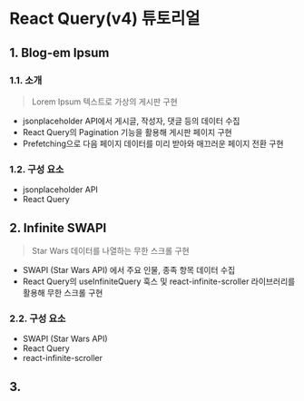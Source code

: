 # React Query(v4) 튜토리얼
## 1. Blog-em Ipsum
### 1.1. 소개
> Lorem Ipsum 텍스트로 가상의 게시판 구현
- jsonplaceholder API에서 게시글, 작성자, 댓글 등의 데이터 수집
- React Query의 Pagination 기능을 활용해 게시판 페이지 구현
- Prefetching으로 다음 페이지 데이터를 미리 받아와 매끄러운 페이지 전환 구현
### 1.2. 구성 요소
- jsonplaceholder API
- React Query
## 2. Infinite SWAPI
> Star Wars 데이터를 나열하는 무한 스크롤 구현
- SWAPI (Star Wars API) 에서 주요 인물, 종족 항목 데이터 수집
- React Query의 useInfiniteQuery 훅스 및 react-infinite-scroller 라이브러리를 활용해 무한 스크롤 구현
### 2.2. 구성 요소
- SWAPI (Star Wars API)
- React Query
- react-infinite-scroller
## 3. 